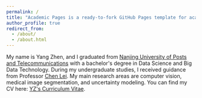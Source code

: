 ```yaml
---
permalink: /
title: "Academic Pages is a ready-to-fork GitHub Pages template for academic personal websites"
author_profile: true
redirect_from: 
  - /about/
  - /about.html
---
```

My name is Yang Zhen, and I graduated from  [Nanjing University of Posts and Telecommunications](https://www.njupt.edu.cn/) with a bachelor's degree in Data Science and Big Data Technology. During my undergraduate studies, I received guidance from Professor [Chen Lei](https://xs.gupiaoq.com/citations?hl=zh-CN&user=n8WF5kEAAAAJ). 
My main research areas are computer vision, medical image segmentation, and uncertainty modeling.
You can find my CV here:  [YZ's Curriculum Vitae](URL).
